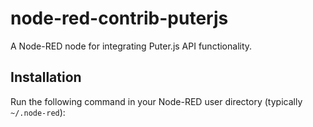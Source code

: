 # node-red-contrib-puterjs

A Node-RED node for integrating Puter.js API functionality.

## Installation

Run the following command in your Node-RED user directory (typically `~/.node-red`):